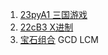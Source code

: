 1. [23pyA1 三国游戏](https://www.acwing.com/problem/content/description/4968/)
2. [22cB3 X进制](https://www.acwing.com/solution/content/103200/)
3. [宝石组合](https://www.luogu.com.cn/problem/solution/P10426) GCD LCM
